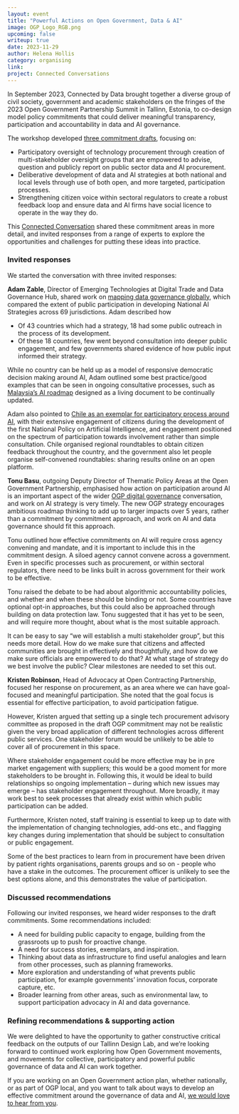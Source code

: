 ```yaml
---
layout: event
title: "Powerful Actions on Open Government, Data & AI"
image: OGP_Logo_RGB.png
upcoming: false
writeup: true
date: 2023-11-29
author: Helena Hollis
category: organising
link: 
project: Connected Conversations
---
```


In September 2023, Connected by Data brought together a diverse group of civil society, government and academic stakeholders on the fringes of the 2023 Open Government Partnership Summit in Tallinn, Estonia, to co-design model policy commitments that could deliver meaningful transparency, participation and accountability in data and AI governance.

<!--more-->

The workshop developed [three commitment drafts](https://docs.google.com/document/d/1pKmhRDy29jrqWfvowCqmmUAUZviy37lumiCC6rGwYLE/edit#heading=h.oifmd7o1xo3q), focusing on:
* Participatory oversight of technology procurement through creation of multi-stakeholder oversight groups that are empowered to advise, question and publicly report on public sector data and AI procurement.
* Deliberative development of data and AI strategies at both national and local levels through use of both open, and more targeted, participation processes.
* Strengthening citizen voice within sectoral regulators to create a robust feedback loop and ensure data and AI firms have social licence to operate in the way they do.

This [Connected Conversation](https://connectedbydata.org/projects/2023-connected-conversations) shared these commitment areas in more detail, and invited responses from a range of experts to explore the opportunities and challenges for putting these ideas into practice.

### Invited responses
We started the conversation with three invited responses:

**Adam Zable**, Director of Emerging Technologies at Digital Trade and Data Governance Hub, shared work on [mapping data governance globally](https://www.cigionline.org/publications/missing-persons-the-case-of-national-ai-strategies/), which compared the extent of public participation in developing National AI Strategies across 69 jurisdictions. Adam described how
* Of 43 countries which had a strategy, 18 had some public outreach in the process of its development.
* Of these 18 countries, few went beyond consultation into deeper public engagement, and few governments shared evidence of how public input informed their strategy.

While no country can be held up as a model of responsive democratic decision making around AI, Adam outlined some best practice/good examples that can be seen in ongoing consultative processes, such as [Malaysia’s AI roadmap](https://airmap.my/) designed as a living document to be continually updated. 

Adam also pointed to [Chile as an exemplar for participatory process around AI](https://www.gob.cl/en/news/chile-presents-first-national-policy-artificial-intelligence/), with their extensive engagement of citizens during the development of the first National Policy on Artificial Intelligence, and engagement positioned on the spectrum of participation towards involvement rather than simple consultation. Chile organised regional roundtables to obtain citizen feedback throughout the country, and the government also let people organise self-convened roundtables: sharing results online on an open platform. 

**Tonu Basu**, outgoing Deputy Director of Thematic Policy Areas at the Open Government Partnership, emphasised how action on participation around AI  is an important aspect of the wider [OGP digital governance](https://www.opengovpartnership.org/policy-area/digital-governance/) conversation, and work on AI strategy is very timely. The new OGP strategy encourages ambitious roadmap thinking to add up to larger impacts over 5 years, rather than a commitment by commitment approach, and work on AI and data governance should fit this approach. 

Tonu outlined how effective commitments on AI will require cross agency convening and mandate, and it is important to include this in the commitment design. A siloed agency cannot convene across a government. Even in specific processes such as procurement, or within sectoral regulators, there need to be links built in across government for their work to be effective.

Tonu raised the debate to be had about algorithmic accountability policies, and whether and when these should be binding or not. Some countries have optional opt-in approaches, but this could also be approached through building on data protection law. Tonu suggested that it  has yet to be seen, and will require more thought, about what is the most suitable approach.

It can be easy to say “we will establish a multi stakeholder group”, but this needs more detail. How do we make sure that citizens and affected communities are brought in effectively and thoughtfully, and how do we make sure officials are empowered to do that? At what stage of strategy do we best involve the public? Clear milestones are needed to set this out.

**Kristen Robinson**, Head of Advocacy at Open Contracting Partnership, focused her response on procurement, as an area where we can have goal-focused and meaningful participation. She noted that the goal focus is essential for effective participation, to avoid participation fatigue.

However, Kristen argued that setting up a single tech procurement advisory committee as proposed in the draft OGP commitment may not be realistic given the very broad application of different technologies across different public services. One stakeholder forum would be unlikely to be able to cover all of procurement in this space.

Where stakeholder engagement could be more effective may be in pre market engagement with suppliers; this would be a good moment for more stakeholders to be brought in. Following this, it would be ideal to build relationships so ongoing implementation – during which new issues may emerge – has stakeholder engagement throughout. More broadly, it may work best to seek processes that already exist within which public participation can be added.

Furthermore, Kristen noted, staff training is essential to keep up to date with the implementation of changing technologies, add-ons etc., and flagging key changes during implementation that should be subject to  consultation or public engagement.

Some of the best practices to learn from in procurement have been driven by patient rights organisations, parents groups and so on - people who have a stake in the outcomes. The procurement officer is unlikely to see the best options alone, and this demonstrates the value of participation. 

### Discussed recommendations
Following our invited responses, we heard wider responses to the draft commitments. Some recommendations included:
* A need for building public capacity to engage, building from the grassroots up to push for proactive change.
* A need for success stories, exemplars, and inspiration.
* Thinking about data as infrastructure to find useful analogies and learn from other processes, such as planning frameworks.
* More exploration and understanding of what prevents public participation, for example governments’ innovation focus, corporate capture, etc.
* Broader learning from other areas, such as environmental law, to support participation advocacy in AI and data governance.

### Refining recommendations & supporting action
We were delighted to have the opportunity to gather constructive critical feedback on the outputs of our Tallinn Design Lab, and we’re looking forward to continued work exploring how Open Government movements, and movements for collective, participatory and powerful public governance of data and AI can work together. 

If you are working on an Open Government action plan, whether nationally, or as part of OGP local, and you want to talk about ways to develop an effective commitment around the governance of data and AI, [we would love to hear from you](http://connectedbydata.org/offer/community).
